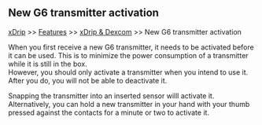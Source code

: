 ## New G6 transmitter activation  

[xDrip](../../README.md) >> [Features](../Features_page.md) >> [xDrip & Dexcom](../Dexcom_page.md) >> New G6 transmitter activation    
  
When you first receive a new G6 transmitter, it needs to be activated before it can be used.  This is to minimize the power consumption of a transmitter while it is still in the box.  
However, you should only activate a transmitter when you intend to use it.  After you do, you will not be able to deactivate it.  
  
Snapping the transmitter into an inserted sensor willl activate it.  
Alternatively, you can hold a new transmitter in your hand with your thumb pressed against the contacts for a minute or two to activate it.  
  
